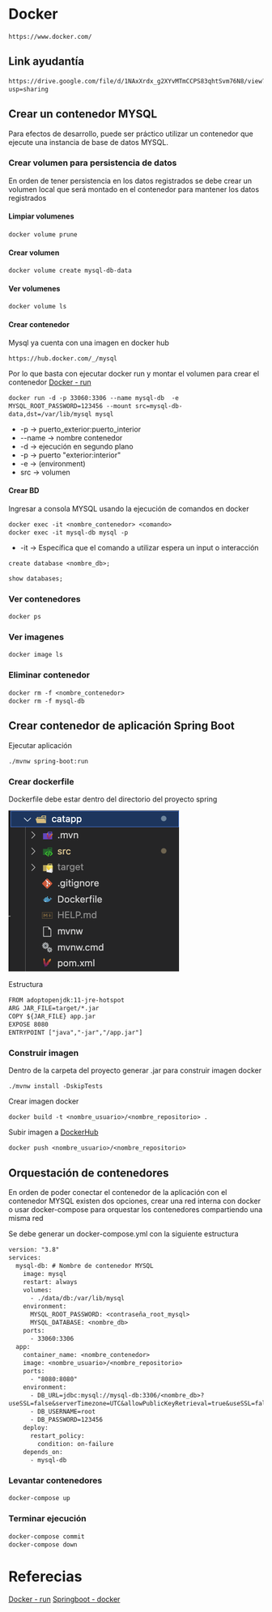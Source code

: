 # Docker
```
https://www.docker.com/
```

## Link ayudantía
```
https://drive.google.com/file/d/1NAxXrdx_g2XYvMTmCCPS83qhtSvm76N8/view?usp=sharing
```


## Crear un contenedor MYSQL

Para efectos de desarrollo, puede ser práctico utilizar un contenedor que ejecute una instancia de base de datos MYSQL.

### Crear volumen para persistencia de datos

En orden de tener persistencia en los datos registrados se debe crear un volumen local que será montado en el contenedor para mantener los datos registrados

#### Limpiar volumenes

```
docker volume prune
```

#### Crear volumen

```
docker volume create mysql-db-data
```
#### Ver volumenes

```
docker volume ls
```

#### Crear contenedor

Mysql ya cuenta con una imagen en docker hub
```
https://hub.docker.com/_/mysql
```

Por lo que basta con ejecutar docker run y montar el volumen para crear el contenedor 
[Docker - run]

```
docker run -d -p 33060:3306 --name mysql-db  -e MYSQL_ROOT_PASSWORD=123456 --mount src=mysql-db-data,dst=/var/lib/mysql mysql
```
- -p -> puerto_exterior:puerto_interior
- --name -> nombre contenedor
- -d -> ejecución en segundo plano
- -p -> puerto "exterior:interior"
- -e -> (environment)
- src -> volumen

#### Crear BD
Ingresar a consola MYSQL usando la ejecución de comandos en docker

```
docker exec -it <nombre_contenedor> <comando>
docker exec -it mysql-db mysql -p
```

- -it -> Específica que el comando a utilizar espera un input o interacción

```
create database <nombre_db>;
```

```
show databases;
```

### Ver contenedores

```
docker ps
```

### Ver imagenes

```
docker image ls
```

### Eliminar contenedor

```
docker rm -f <nombre_contenedor>
docker rm -f mysql-db
```

## Crear contenedor de aplicación Spring Boot

Ejecutar aplicación
```
./mvnw spring-boot:run
```

### Crear dockerfile

Dockerfile debe estar dentro del directorio del proyecto spring

![Texto alternativo](https://github.com/josemiguel-chvz/ayudantia-mingeso/blob/develop/docker/images/image1.png)

Estructura
```docker
FROM adoptopenjdk:11-jre-hotspot
ARG JAR_FILE=target/*.jar
COPY ${JAR_FILE} app.jar
EXPOSE 8080
ENTRYPOINT ["java","-jar","/app.jar"]
```

### Construir imagen

Dentro de la carpeta del proyecto generar .jar para construir imagen docker
```
./mvnw install -DskipTests
```

Crear imagen docker
```
docker build -t <nombre_usuario>/<nombre_repositorio> .  
```

Subir imagen a [DockerHub]
```
docker push <nombre_usuario>/<nombre_repositorio>
```

## Orquestación de contenedores

En orden de poder conectar el contenedor de la aplicación con el contenedor MYSQL existen dos opciones, crear una red interna con docker o usar docker-compose para orquestar los contenedores compartiendo una misma red

Se debe generar un docker-compose.yml con la siguiente estructura
```docker
version: "3.8"
services:
  mysql-db: # Nombre de contenedor MYSQL
    image: mysql
    restart: always
    volumes:
      - ./data/db:/var/lib/mysql
    environment:
      MYSQL_ROOT_PASSWORD: <contraseña_root_mysql>
      MYSQL_DATABASE: <nombre_db>
    ports:
      - 33060:3306
  app: 
    container_name: <nombre_contenedor>
    image: <nombre_usuario>/<nombre_repositorio>
    ports:
      - "8080:8080"
    environment:
      - DB_URL=jdbc:mysql://mysql-db:3306/<nombre_db>?useSSL=false&serverTimezone=UTC&allowPublicKeyRetrieval=true&useSSL=false
      - DB_USERNAME=root
      - DB_PASSWORD=123456
    deploy:
      restart_policy:
        condition: on-failure
    depends_on:
      - mysql-db
```

### Levantar contenedores

```
docker-compose up
```

### Terminar ejecución

```
docker-compose commit 
docker-compose down
```

# Referecias
[Docker - run]
[Springboot - docker]

[Docker - run]:https://docs.docker.com/engine/reference/run/
[Springboot - docker]:https://spring.io/guides/gs/spring-boot-docker/
[DockerHub]:https://hub.docker.com/
